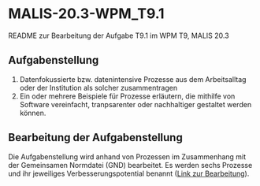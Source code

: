 # MALIS-20.3-WPM_T9.1
README zur Bearbeitung der Aufgabe T9.1 im WPM T9, MALIS 20.3

## Aufgabenstellung

1. Datenfokussierte bzw. datenintensive Prozesse aus dem Arbeitsalltag oder der Institution als solcher zusammentragen
2. Ein oder mehrere Beispiele für Prozesse erläutern, die mithilfe von Software vereinfacht, tranpsarenter oder nachhaltiger gestaltet werden können.

## Bearbeitung der Aufgabenstellung

Die Aufgabenstellung wird anhand von Prozessen im Zusammenhang mit der Gemeinsamen Normdatei (GND) bearbeitet. Es werden sechs Prozesse und ihr jeweiliges Verbesserungspotential benannt ([Link zur Bearbeitung](https://github.com/ckoeppl/MALIS-20.3-WPM_T9.1/blob/master/WPM_T9.1.md)). 

